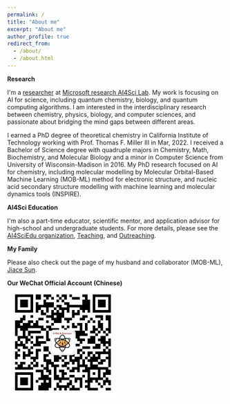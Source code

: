 ```yaml
---
permalink: /
title: "About me"
excerpt: "About me"
author_profile: true
redirect_from: 
  - /about/
  - /about.html
---
```

**Research**

I'm a [researcher](https://www.microsoft.com/en-us/research/people/t-shcheng/) at [Microsoft research AI4Sci Lab](https://www.microsoft.com/en-us/research/lab/microsoft-research-ai4science/). My work is focusing on AI for science, including quantum chemistry, biology, and quantum computing algorithms. I am interested in the interdisciplinary research between chemistry, physics, biology, and computer sciences, and passionate about bridging the mind gaps between different areas.

I earned a PhD degree of theoretical chemistry in California Institute of Technology working with Prof. Thomas F. Miller III in Mar, 2022. I received a Bachelor of Science degree with quadruple majors in Chemistry, Math, Biochemistry, and Molecular Biology and a minor in Computer Science from University of Wisconsin-Madison in 2016. My PhD research focused on AI for chemistry, including molecular modelling by Molecular Orbital-Based Machine Learning (MOB-ML) method for electronic structure, and nucleic acid secondary structure modelling with machine learning and molecular dynamics tools (INSPIRE).


**AI4Sci Education**

I'm also a part-time educator, scientific mentor, and application advisor for high-school and undergraduate students. For more details, please see the [AI4SciEdu organization](https://ai4sciedu.github.io/), [Teaching](https://sherrylixuecheng.github.io/teaching), and [Outreaching](https://sherrylixuecheng.github.io/outreaching).


**My Family**

Please also check out the page of my husband and collaborator (MOB-ML), [Jiace Sun](https://susyustc.github.io).

**Our WeChat Official Account (Chinese)**
<img src="images/qrcode.jpg">


